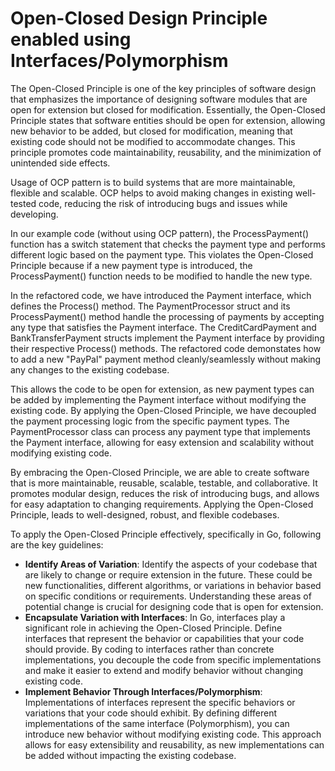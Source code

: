 # Open-Closed Design Principle enabled using Interfaces/Polymorphism
The Open-Closed Principle is one of the key principles of software design that emphasizes the importance of designing software modules that are open for extension but closed for modification. Essentially, the Open-Closed Principle states that software entities should be open for extension, allowing new behavior to be added, but closed for modification, meaning that existing code should not be modified to accommodate changes. This principle promotes code maintainability, reusability, and the minimization of unintended side effects.

Usage of OCP pattern is to build systems that are more maintainable, flexible and scalable. OCP helps to avoid making changes in existing well-tested code, reducing the risk of introducing bugs and issues while developing.

In our example code (without using OCP pattern), the ProcessPayment() function has a switch statement that checks the payment type and performs different logic based on the payment type. This violates the Open-Closed Principle because if a new payment type is introduced, the ProcessPayment() function needs to be modified to handle the new type.

In the refactored code, we have introduced the Payment interface, which defines the Process() method. The PaymentProcessor struct and its ProcessPayment() method handle the processing of payments by accepting any type that satisfies the Payment interface. The CreditCardPayment and BankTransferPayment structs implement the Payment interface by providing their respective Process() methods. The refactored code demonstates how to add a new "PayPal" payment method cleanly/seamlessly without making any changes to the existing codebase.

This allows the code to be open for extension, as new payment types can be added by implementing the Payment interface without modifying the existing code. By applying the Open-Closed Principle, we have decoupled the payment processing logic from the specific payment types. The PaymentProcessor class can process any payment type that implements the Payment interface, allowing for easy extension and scalability without modifying existing code.

By embracing the Open-Closed Principle, we are able to create software that is more maintainable, reusable, scalable, testable, and collaborative. It promotes modular design, reduces the risk of introducing bugs, and allows for easy adaptation to changing requirements. Applying the Open-Closed Principle, leads to well-designed, robust, and flexible codebases.

To apply the Open-Closed Principle effectively, specifically in Go, following are the key guidelines:
-  **Identify Areas of Variation**: Identify the aspects of your codebase that are likely to change or require extension in the future. These could be new functionalities, different algorithms, or variations in behavior based on specific conditions or requirements. Understanding these areas of potential change is crucial for designing code that is open for extension.
-  **Encapsulate Variation with Interfaces**: In Go, interfaces play a significant role in achieving the Open-Closed Principle. Define interfaces that represent the behavior or capabilities that your code should provide. By coding to interfaces rather than concrete implementations, you decouple the code from specific implementations and make it easier to extend and modify behavior without changing existing code.
-  **Implement Behavior Through Interfaces/Polymorphism**: Implementations of interfaces represent the specific behaviors or variations that your code should exhibit. By defining different implementations of the same interface (Polymorphism), you can introduce new behavior without modifying existing code. This approach allows for easy extensibility and reusability, as new implementations can be added without impacting the existing codebase.